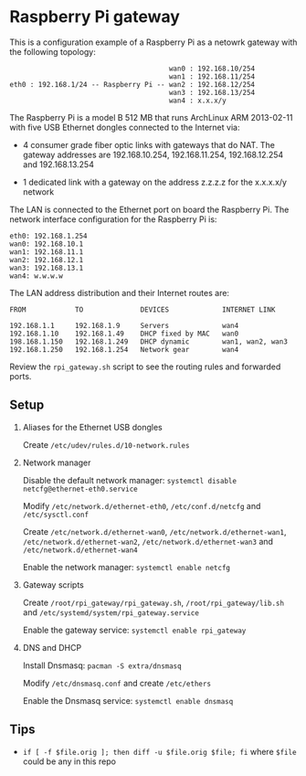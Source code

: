 Raspberry Pi gateway
====================

This is a configuration example of a Raspberry Pi as a netowrk gateway
with the following topology:

                                           wan0 : 192.168.10/254
                                           wan1 : 192.168.11/254
    eth0 : 192.168.1/24 -- Raspberry Pi -- wan2 : 192.168.12/254
                                           wan3 : 192.168.13/254
                                           wan4 : x.x.x/y

The Raspberry Pi is a model B 512 MB that runs ArchLinux ARM
2013-02-11 with five USB Ethernet dongles connected to the Internet
via:

- 4 consumer grade fiber optic links with gateways that do NAT. The
  gateway addresses are 192.168.10.254, 192.168.11.254, 192.168.12.254
  and 192.168.13.254

- 1 dedicated link with a gateway on the address z.z.z.z for the
  x.x.x.x/y network

The LAN is connected to the Ethernet port on board the Raspberry
Pi. The network interface configuration for the Raspberry Pi is:

    eth0: 192.168.1.254
    wan0: 192.168.10.1
    wan1: 192.168.11.1
    wan2: 192.168.12.1
    wan3: 192.168.13.1
    wan4: w.w.w.w

The LAN address distribution and their Internet routes are:

    FROM            TO              DEVICES             INTERNET LINK
    
    192.168.1.1     192.168.1.9     Servers             wan4
    192.168.1.10    192.168.1.49    DHCP fixed by MAC   wan0
    198.168.1.150   192.168.1.249   DHCP dynamic        wan1, wan2, wan3
    192.168.1.250   192.168.1.254   Network gear        wan4

Review the `rpi_gateway.sh` script to see the routing rules and
forwarded ports.

Setup
-----

1.  Aliases for the Ethernet USB dongles

    Create `/etc/udev/rules.d/10-network.rules`

2.  Network manager

    Disable the default network manager: `systemctl disable
    netcfg@ethernet-eth0.service`

    Modify `/etc/network.d/ethernet-eth0`, `/etc/conf.d/netcfg` and
    `/etc/sysctl.conf`

    Create `/etc/network.d/ethernet-wan0`,
    `/etc/network.d/ethernet-wan1`, `/etc/network.d/ethernet-wan2`,
    `/etc/network.d/ethernet-wan3` and `/etc/network.d/ethernet-wan4`

    Enable the network manager: `systemctl enable netcfg`

3.  Gateway scripts

    Create `/root/rpi_gateway/rpi_gateway.sh`,
    `/root/rpi_gateway/lib.sh` and
    `/etc/systemd/system/rpi_gateway.service`

    Enable the gateway service: `systemctl enable rpi_gateway`

4.  DNS and DHCP

    Install Dnsmasq: `pacman -S extra/dnsmasq`

    Modify `/etc/dnsmasq.conf` and create `/etc/ethers`

    Enable the Dnsmasq service: `systemctl enable dnsmasq`

Tips
----

- `if [ -f $file.orig ]; then diff -u $file.orig $file; fi` where
  `$file` could be any in this repo
